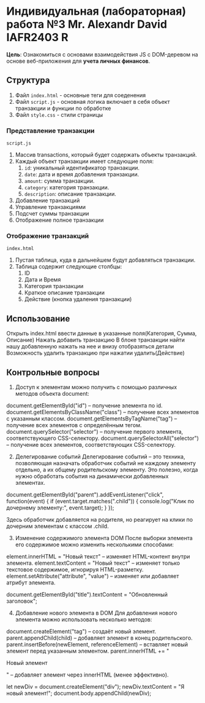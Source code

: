 # Индивидуальная (лабораторная) работа №3 Mr. Alexandr David IAFR2403 R

**Цель**: Ознакомиться с основами взаимодействия JS с DOM-деревом на основе веб-приложения для **учета личных финансов**.

## Структура
1. Файл `index.html` - основные теги для соеденения
2. Файл `script.js` -  основная логика включает в себя объект транзакции и функции по обработке
3. Файл `style.css` - стили страницы

### Представление транзакции
`script.js`
1. Массив transactions, который будет содержать объекты транзакций.
2. Каждый объект транзакции имеет следующие поля:
   1. `id`: уникальный идентификатор транзакции.
   2. `date`: дата и время добавления транзакции.
   3. `amount`: сумма транзакции.
   4. `category`: категория транзакции.
   5. `description`: описание транзакции.
3. Добавление транзакций
4. Управление транзакциями
5. Подсчет суммы транзакции
6. Отображение полное транзакции


### Отображение транзакций
`index.html`
1. Пустая таблица, куда в дальнейшем будут добавляться транзакции.
2. Таблица содержит следующие столбцы:
   1. ID
   2. Дата и Время
   3. Категория транзакции
   4. Краткое описание транзакции
   5. Действие (кнопка удаления транзакции)

## Использование
Открыть index.html ввести данные в указанные поля(Категория, Сумма, Описание)
Нажать добавить транзакцию
В блоке транзакции найти нашу добавленную нажать на нее и внизу отобразяться детали 
Возможность удалить транзакцию при нажатии удалить(Действие)

## Контрольные вопросы

1. Доступ к элементам можно получить с помощью различных методов объекта document:

document.getElementById("id") – получение элемента по id.
document.getElementsByClassName("class") – получение всех элементов с указанным классом.
document.getElementsByTagName("tag") – получение всех элементов с определённым тегом.
document.querySelector("selector") – получение первого элемента, соответствующего CSS-селектору.
document.querySelectorAll("selector") – получение всех элементов, соответствующих CSS-селектору.

2. Делегирование событий
Делегирование событий – это техника, позволяющая назначать обработчик событий не каждому элементу отдельно, а их общему родительскому элементу. 
Это полезно, когда нужно обработать события на динамически добавленных элементах.

document.getElementById("parent").addEventListener("click", function(event) {
    if (event.target.matches(".child")) {
        console.log("Клик по дочернему элементу:", event.target);
    }
});

Здесь обработчик добавляется на родителя, но реагирует на клики по дочерним элементам с классом .child.

3. Изменение содержимого элемента DOM
После выборки элемента его содержимое можно изменить несколькими способами:

element.innerHTML = "Новый текст" – изменяет HTML-контент внутри элемента.
element.textContent = "Новый текст" – изменяет только текстовое содержимое, игнорируя HTML-разметку.
element.setAttribute("attribute", "value") – изменяет или добавляет атрибут элемента.

document.getElementById("title").textContent = "Обновленный заголовок";

4. Добавление нового элемента в DOM
Для добавления нового элемента можно использовать несколько методов:

document.createElement("tag") – создаёт новый элемент.
parent.appendChild(child) – добавляет элемент в конец родительского.
parent.insertBefore(newElement, referenceElement) – вставляет новый элемент перед указанным элементом.
parent.innerHTML += "<p>Новый элемент</p>" – добавляет элемент через innerHTML (менее эффективно).

let newDiv = document.createElement("div");
newDiv.textContent = "Я новый элемент!";
document.body.appendChild(newDiv);


